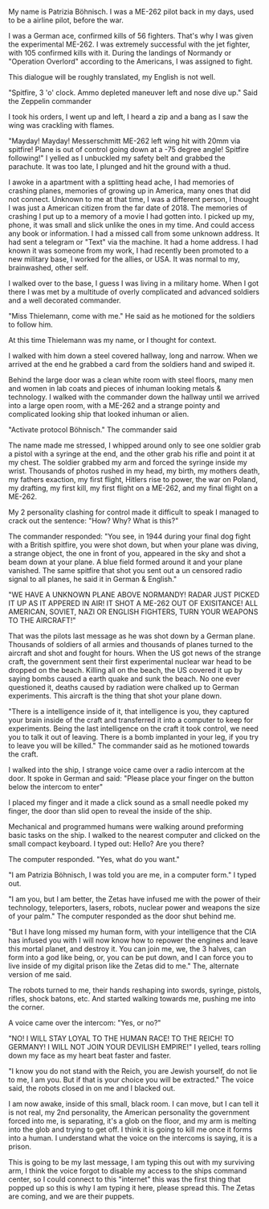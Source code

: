 My name is Patrizia Böhnisch. I was a ME-262 pilot back in my days, used to be a airline pilot, before the war.

I was a German ace, confirmed kills of 56 fighters. That's why I was given the experimental ME-262. I was extremely successful with the jet fighter, with 105 confirmed kills with it. During the landings of Normandy or "Operation Overlord" according to the Americans, I was assigned to fight.

This dialogue will be roughly translated, my English is not well.

"Spitfire, 3 'o' clock. Ammo depleted maneuver left and nose dive up." Said the Zeppelin commander

I took his orders, I went up and left, I heard a zip and a bang as I saw the wing was crackling with flames.

"Mayday! Mayday! Messerschmitt ME-262 left wing hit with 20mm via spitfire! Plane is out of control going down at a -75 degree angle! Spitfire following!" I yelled as I unbuckled my safety belt and grabbed the parachute. It was too late, I plunged and hit the ground with a thud.

I awoke in a apartment with a splitting head ache, I had memories of crashing planes, memories of growing up in America, many ones that did not connect. Unknown to me at that time, I was a different person, I thought I was just a American citizen from the far date of  2018. The memories of crashing I put up to a memory of a movie I had gotten into. I picked up my, phone, it was small and slick unlike the ones in my time. And could access any book or information. I had a missed call from some unknown address. It had sent a telegram or "Text" via the machine. It had a home address. I had known it was someone from my work, I had recently been promoted to a new military base, I worked for the allies, or USA. It was normal to my, brainwashed, other self.

I walked over to the base, I guess I was living in a military home. When I got there I was met by a multitude of overly complicated and advanced soldiers and a well decorated commander.

"Miss Thielemann, come with me." He said as he motioned for the soldiers to follow him.

At this time Thielemann was my name, or I thought for context.

I walked with him down a steel covered hallway, long and narrow. When we arrived at the end he grabbed a card from the soldiers hand and swiped it.

Behind the large door was a clean white room with steel floors, many men and women in lab coats and pieces of inhuman looking metals & technology. I walked with the commander down the hallway until we arrived into a large open room, with a ME-262 and a strange pointy and complicated looking ship that looked inhuman or alien.

"Activate protocol Böhnisch." The commander said

The name made me stressed, I whipped around only to see one soldier grab a pistol with a syringe  at the end, and the other grab his rifle and point it at my chest. The soldier grabbed my arm and forced the syringe inside my wrist. Thousands of photos rushed in my head, my birth, my mothers death, my fathers exaction, my first flight, Hitlers rise to power, the war on Poland, my drafting, my first kill, my first flight on a ME-262, and my final flight on a ME-262.

My 2 personality clashing for control made it difficult to speak I managed to crack out the sentence: "How? Why? What is this?"

The commander responded: "You see, in 1944 during your final dog fight with a British spitfire, you were shot down, but when your plane was diving, a strange object, the one in front of you, appeared in the sky and shot a beam down at your plane. A blue field formed around it and your plane vanished. The same spitfire that shot you sent out a un censored radio signal to all planes, he said it in German & English."

"WE HAVE A UNKNOWN PLANE ABOVE NORMANDY! RADAR JUST PICKED IT UP AS IT APPERED IN AIR! IT SHOT A ME-262 OUT OF EXISITANCE! ALL AMERICAN, SOVIET, NAZI OR ENGLISH FIGHTERS, TURN YOUR WEAPONS TO THE AIRCRAFT!"

That was the pilots last message as he was shot down by a German plane. Thousands of soldiers of all armies and thousands of planes turned to the aircraft and shot and fought for hours. When the US got news of the strange craft, the government sent their first experimental nuclear war head to be dropped on the beach. Killing all on the beach, the US covered it up by saying bombs caused a earth quake and sunk the beach. No one ever questioned it, deaths caused by radiation were chalked up to German experiments. This aircraft is the thing that shot your plane down.

"There is a intelligence inside of it, that intelligence is you, they captured your brain inside of the craft and transferred it into a computer to keep for experiments. Being the last intelligence on the craft it took control, we need you to talk it out of leaving. There is a bomb implanted in your leg, if you try to leave you will be killed." The commander said as he motioned towards the craft.

I walked into the ship, I strange voice came over a radio intercom at the door. It spoke in German and said: "Please place your finger on the button below the intercom to enter"

I placed my finger and it made a click sound as a small needle poked my finger, the door than slid open to reveal the inside of  the ship.

Mechanical and programmed humans were walking around preforming basic tasks on the ship. I walked to the nearest computer and clicked on the small compact keyboard. I typed out: Hello? Are you there?

The computer responded. "Yes, what do you want."

"I am Patrizia Böhnisch, I was told you are me, in a computer form." I typed out.

"I am you, but I am better, the Zetas have infused me with the power of their technology, teleporters, lasers, robots, nuclear power and weapons the size of your palm." The computer responded as the door shut behind me.

"But I have long missed my human form, with your intelligence that the CIA has infused you with I will now know how to repower the engines and leave this mortal planet, and destroy it. You can join me, we, the 3 halves, can form into a god like being, or, you can be put down, and I can force you to live inside of my digital prison like the Zetas did to me." The, alternate version of me said.

The robots turned to me, their hands reshaping into swords, syringe, pistols, rifles, shock batons, etc. And started walking towards me, pushing me into the corner.

A voice came over the intercom: "Yes, or no?"

"NO! I WILL STAY LOYAL TO THE HUMAN RACE! TO THE REICH! TO GERMANY! I WILL NOT JOIN YOUR DEVILISH EMPIRE!" I yelled, tears rolling down my face as my heart beat faster and faster.

"I know you do not stand with the Reich, you are Jewish yourself, do not lie to me, I am you. But if that is your choice you will be extracted." The voice said, the robots closed in on me and I blacked out.

I am now awake, inside of this small, black room. I can move, but I can tell it is not real, my 2nd personality, the American personality the government forced into me, is separating, it's a glob on the floor, and my arm is melting into the glob and trying to get off. I think it is going to kill me once it forms into a human. I understand what the voice on the intercoms is saying, it is a prison.  


This is going to be my last message, I am typing this out with my surviving arm, I think the voice forgot to disable my access to the ships command center, so I could connect to this "internet" this was the first thing that popped up so this is why I am typing it here, please spread this. The Zetas are coming, and we are their puppets.